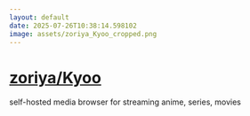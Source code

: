```yaml
---
layout: default
date: 2025-07-26T10:38:14.598102
image: assets/zoriya_Kyoo_cropped.png
---
```


# [zoriya/Kyoo](https://github.com/zoriya/Kyoo)

self-hosted media browser for streaming anime, series, movies
